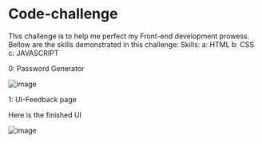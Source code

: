 # Code-challenge
This challenge is to help me perfect my Front-end development prowess.
    Bellow are the skills demonstrated in this challenge:
             Skills:
        a: HTML
        b: CSS
        c: JAVASCRIPT

0: Password Generator
    
![image](https://github.com/ngarikev/Code-challenge/assets/122980206/fcc075fb-0501-4396-85ef-32ff02a4c09a)


1: UI-Feedback page

Here is the finished UI 

![image](https://github.com/ngarikev/Code-challenge/assets/122980206/84f17d04-f9c5-4286-8041-dec4b26827c3)

